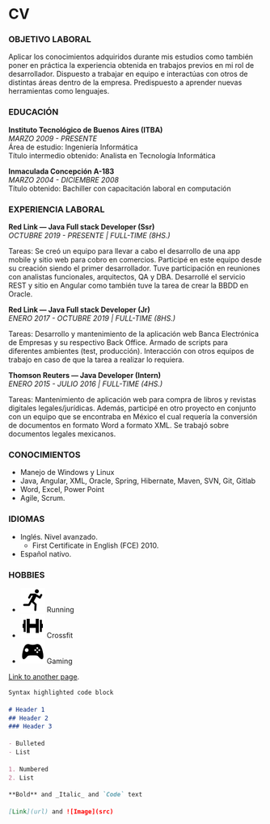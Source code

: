 # CV

### OBJETIVO LABORAL

Aplicar los conocimientos adquiridos durante mis estudios como también poner en práctica la experiencia obtenida en trabajos previos en mi rol de desarrollador. Dispuesto a trabajar en equipo e interactúas con otros de distintas áreas dentro de la empresa. Predispuesto a aprender nuevas herramientas como lenguajes.


### EDUCACIÓN

**Instituto Tecnológico de Buenos Aires (ITBA)**  
_MARZO 2009 - PRESENTE_  
Área de estudio: Ingeniería Informática  
Título intermedio obtenido: Analista en Tecnología Informática  

**Inmaculada Concepción A-183**  
_MARZO 2004 - DICIEMBRE 2008_  
Título obtenido: Bachiller con capacitación laboral en computación  

### EXPERIENCIA LABORAL

**Red Link — Java Full stack Developer (Ssr)**  
_OCTUBRE 2019 - PRESENTE | FULL-TIME (8HS.)_

Tareas: Se creó un equipo para llevar a cabo el desarrollo de una app mobile y sitio web para cobro en comercios. Participé en este equipo desde su creación siendo el primer desarrollador. Tuve participación en reuniones con analistas funcionales, arquitectos, QA y DBA. Desarrollé el servicio REST y  sitio en Angular como también tuve la tarea de crear la BBDD en Oracle.

**Red Link — Java Full stack Developer (Jr)**  
_ENERO 2017 - OCTUBRE 2019 | FULL-TIME (8HS.)_

Tareas: Desarrollo y mantenimiento de la aplicación web Banca Electrónica de Empresas y su respectivo Back Office. Armado de scripts para diferentes ambientes (test, producción). Interacción con otros equipos de trabajo en caso de que la tarea a realizar lo requiera.

**Thomson Reuters — Java Developer (Intern)**  
_ENERO 2015 - JULIO 2016 | FULL-TIME (4HS.)_

Tareas: Mantenimiento de aplicación web para compra de libros y revistas digitales legales/jurídicas.
Además, participé en otro proyecto en conjunto con un equipo que se encontraba en México el cual requería la conversión de documentos en formato Word a formato XML. Se trabajó sobre documentos legales mexicanos.

### CONOCIMIENTOS

- Manejo de Windows y Linux
- Java,  Angular, XML, Oracle, Spring, Hibernate, Maven, SVN, Git, Gitlab
- Word, Excel, Power Point
- Agile, Scrum.

### IDIOMAS

- Inglés. Nivel avanzado. 
	- First Certificate in English (FCE) 2010.
- Español nativo.

### HOBBIES

- ![Image](/assets/img/hobbies/running.png) Running
- ![Image](/assets/img/hobbies/crossfit.png) Crossfit
- ![Image](/assets/img/hobbies/gaming.png) Gaming

[Link to another page](./udemy-cursos.html).

```markdown
Syntax highlighted code block

# Header 1
## Header 2
### Header 3

- Bulleted
- List

1. Numbered
2. List

**Bold** and _Italic_ and `Code` text

[Link](url) and ![Image](src)
```